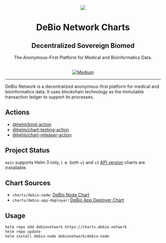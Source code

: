<div align="center">
<img src="https://avatars.githubusercontent.com/u/76637246?s=200&v=4">
</div>
<div align="Center">
<h1>DeBio Network Charts</h1>
<h2>Decentralized Sovereign Biomed</h2>
The Anonymous-First Platform for Medical and Bioinformatics Data.

<br>
<br>

[![Medium](https://img.shields.io/badge/Medium-DeBio-brightgreen?logo=medium)](https://medium.com/@debionetwork.blog)

</div>

---

DeBio Network is a decentralized anonymous-first platform for medical and bioinformatics data. It uses blockchain technology as the immutable transaction ledger to support its processes.

## Actions

* [@helm/kind-action](https://github.com/helm/kind-action)
* [@helm/chart-testing-action](https://github.com/helm/chart-testing-action)
* [@helm/chart-releaser-action](https://github.com/helm/chart-releaser-action)

## Project Status

`main` supports Helm 3 only, i. e. both `v1` and `v2` [API version](https://helm.sh/docs/topics/charts/#the-apiversion-field) charts are installable.

## Chart Sources

* `charts/debio-node`: [DeBio Node Chart](./charts/debio-node)
* `charts/debio-app-deployer`: [DeBio App Deployer Chart](./charts/debio-app-deployer)

## Usage

```bash
helm repo add debionetwork https://charts.debio.network
helm repo update
helm install debio-node debionetwork/debio-node
```
